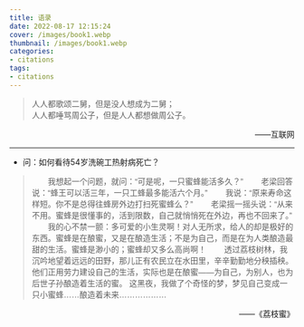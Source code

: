 ```yaml
---
title: 语录
date: 2022-08-17 12:15:24
cover: /images/book1.webp
thumbnail: /images/book1.webp
categories:
- citations
tags:
- citations
---
```

> 人人都歌颂二舅，但是没人想成为二舅；<br>人人都唾骂周公子，但是人人都想做周公子。

<div class="right">——互联网</div>

***
<!--more-->

- 问：如何看待54岁洗碗工热射病死亡？

> 　　我想起一个问题，就问：“可是呢，一只蜜蜂能活多久？”
> 　　老梁回答说：“蜂王可以活三年，一只工蜂最多能活六个月。”
> 　　我说：“原来寿命这样短。你不是总得往蜂房外边打扫死蜜蜂么？”
> 　　老梁摇一摇头说：“从来不用。蜜蜂是很懂事的，活到限数，自己就悄悄死在外边，再也不回来了。”
> 　　我的心不禁一颤：多可爱的小生灵啊！对人无所求，给人的却是极好的东西。蜜蜂是在酿蜜，又是在酿造生活；不是为自己，而是在为人类酿造最甜的生活。蜜蜂是渺小的；蜜蜂却又多么高尚啊！
> 　　透过荔枝树林，我沉吟地望着远远的田野，那儿正有农民立在水田里，辛辛勤勤地分秧插秧。他们正用劳力建设自己的生活，实际也是在酿蜜——为自己，为别人，也为后世子孙酿造着生活的蜜。
> 这黑夜，我做了个奇怪的梦，梦见自己变成一只小蜜蜂……酿造着未来………………

<div class="right">——《荔枝蜜》</div>

<style>
blockquote {
  font-family: KaiTi, sans-serif;
}
.right {
  text-align: right;
}
</style>
